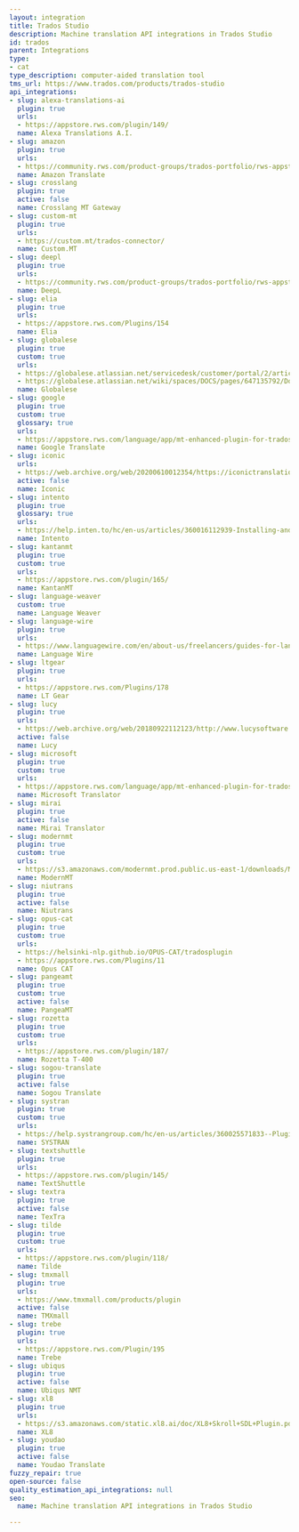 ```yaml
---
layout: integration
title: Trados Studio
description: Machine translation API integrations in Trados Studio
id: trados
parent: Integrations
type:
- cat
type_description: computer-aided translation tool
tms_url: https://www.trados.com/products/trados-studio
api_integrations:
- slug: alexa-translations-ai
  plugin: true
  urls:
  - https://appstore.rws.com/plugin/149/
  name: Alexa Translations A.I.
- slug: amazon
  plugin: true
  urls:
  - https://community.rws.com/product-groups/trados-portfolio/rws-appstore/w/wiki/3315/amazon-translate-mt-provider
  name: Amazon Translate
- slug: crosslang
  plugin: true
  active: false
  name: Crosslang MT Gateway
- slug: custom-mt
  plugin: true
  urls:
  - https://custom.mt/trados-connector/
  name: Custom.MT
- slug: deepl
  plugin: true
  urls:
  - https://community.rws.com/product-groups/trados-portfolio/rws-appstore/w/wiki/3266/deepl-translation-provider
  name: DeepL
- slug: elia
  plugin: true
  urls:
  - https://appstore.rws.com/Plugins/154
  name: Elia
- slug: globalese
  plugin: true
  custom: true
  urls:
  - https://globalese.atlassian.net/servicedesk/customer/portal/2/article/2232746052
  - https://globalese.atlassian.net/wiki/spaces/DOCS/pages/647135792/Document+translation+plugin+for+Trados+Studio
  name: Globalese
- slug: google
  plugin: true
  custom: true
  glossary: true
  urls:
  - https://appstore.rws.com/language/app/mt-enhanced-plugin-for-trados-studio/604/
  name: Google Translate
- slug: iconic
  urls:
  - https://web.archive.org/web/20200610012354/https://iconictranslation.com/what-we-do/bespoke-solutions/connectors-plugins/
  active: false
  name: Iconic
- slug: intento
  plugin: true
  glossary: true
  urls:
  - https://help.inten.to/hc/en-us/articles/360016112939-Installing-and-Configuring-Intento-MT-Hub-for-Trados-Studio
  name: Intento
- slug: kantanmt
  plugin: true
  custom: true
  urls:
  - https://appstore.rws.com/plugin/165/
  name: KantanMT
- slug: language-weaver
  custom: true
  name: Language Weaver
- slug: language-wire
  plugin: true
  urls:
  - https://www.languagewire.com/en/about-us/freelancers/guides-for-language-experts/trados-plugin
  name: Language Wire
- slug: ltgear
  plugin: true
  urls:
  - https://appstore.rws.com/Plugins/178
  name: LT Gear
- slug: lucy
  plugin: true
  urls:
  - https://web.archive.org/web/20180922112123/http://www.lucysoftware.com/english/machine-translation/integration-capabilities/lucy-lt-integration-capabilities.html
  active: false
  name: Lucy
- slug: microsoft
  plugin: true
  custom: true
  urls:
  - https://appstore.rws.com/language/app/mt-enhanced-plugin-for-trados-studio/604/
  name: Microsoft Translator
- slug: mirai
  plugin: true
  active: false
  name: Mirai Translator
- slug: modernmt
  plugin: true
  custom: true
  urls:
  - https://s3.amazonaws.com/modernmt.prod.public.us-east-1/downloads/ModernMT+Plugin+Guide+for+SDL+Trados+Studio.pdf
  name: ModernMT
- slug: niutrans
  plugin: true
  active: false
  name: Niutrans
- slug: opus-cat
  plugin: true
  custom: true
  urls:
  - https://helsinki-nlp.github.io/OPUS-CAT/tradosplugin
  - https://appstore.rws.com/Plugins/11
  name: Opus CAT
- slug: pangeamt
  plugin: true
  custom: true
  active: false
  name: PangeaMT
- slug: rozetta
  plugin: true
  custom: true
  urls:
  - https://appstore.rws.com/plugin/187/
  name: Rozetta T-400
- slug: sogou-translate
  plugin: true
  active: false
  name: Sogou Translate
- slug: systran
  plugin: true
  custom: true
  urls:
  - https://help.systrangroup.com/hc/en-us/articles/360025571833--Plugins-SDL-Trados-studio-connector-How-to-add-Systran-server-in-SDL-Trados-Studio
  name: SYSTRAN
- slug: textshuttle
  plugin: true
  urls:
  - https://appstore.rws.com/plugin/145/
  name: TextShuttle
- slug: textra
  plugin: true
  active: false
  name: TexTra
- slug: tilde
  plugin: true
  custom: true
  urls:
  - https://appstore.rws.com/plugin/118/
  name: Tilde
- slug: tmxmall
  plugin: true
  urls:
  - https://www.tmxmall.com/products/plugin
  active: false
  name: TMXmall
- slug: trebe
  plugin: true
  urls:
  - https://appstore.rws.com/Plugin/195
  name: Trebe
- slug: ubiqus
  plugin: true
  active: false
  name: Ubiqus NMT
- slug: xl8
  plugin: true
  urls:
  - https://s3.amazonaws.com/static.xl8.ai/doc/XL8+Skroll+SDL+Plugin.pdf
  name: XL8
- slug: youdao
  plugin: true
  active: false
  name: Youdao Translate
fuzzy_repair: true
open-source: false
quality_estimation_api_integrations: null
seo:
  name: Machine translation API integrations in Trados Studio

---
```


